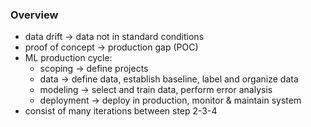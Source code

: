 ### Overview

- data drift -> data not in standard conditions
- proof of concept -> production gap (POC)
- ML production cycle:
  - scoping -> define projects
  - data -> define data, establish baseline, label and organize data
  - modeling -> select and train data, perform error analysis
  - deployment -> deploy in production, monitor & maintain system
- consist of many iterations between step 2-3-4
